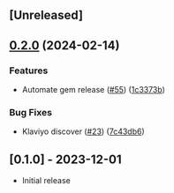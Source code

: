 ## [Unreleased]

## [0.2.0](https://www.github.com/Multiwoven/multiwoven-integrations/compare/v0.1.0...v0.2.0) (2024-02-14)


### Features

* Automate gem release ([#55](https://www.github.com/Multiwoven/multiwoven-integrations/issues/55)) ([1c3373b](https://www.github.com/Multiwoven/multiwoven-integrations/commit/1c3373bcedae60c6fb8171c54ce40de94f1537ce))


### Bug Fixes

* Klaviyo discover  ([#23](https://www.github.com/Multiwoven/multiwoven-integrations/issues/23)) ([7c43db6](https://www.github.com/Multiwoven/multiwoven-integrations/commit/7c43db6a369403748ed29085bb5254405ad1c95e))

## [0.1.0] - 2023-12-01

- Initial release
